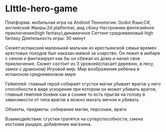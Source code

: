 # LIttle-hero-game
Платформа: мобильная игра на Android
Технологии: Godot
Язык:C#, английский
Жанры:2d platformer, вид сбоку
Настроение:фентезийное приключение(high fantasy),динамичное
Сеттинг:средневековый high fantasy
Длительность игры: 30 минут

Сюжет:испанский маленький мальчик из крестьянской семьи времен крестовых походов был наказан мамой за озарство.
Он лежит в амбаре с сеном и фантазирует как бы он сбежал из дома и начал свое приключение.
Сюжет состоит из 3 уровней(спасает деревню, в лесу, замок с драконом)
Игровой мир:
Мир воображения ребенка в испанском средневековом мире

Геймплей: главный герой собирает сгустки магии убивает врагов у него способности в виде ускорения при котором
он может убивать врагов, главный гемплей боевки как в сонике то есть прыгая на голову в зависимости от типа
врагов а можно махать мечом и убивать

Объекты, предметы: собирание магии, персонаж, враги

Взаимодействия: сгустки тратятся на суперспособности, смена костюма рыцаря, добавление магазина.

